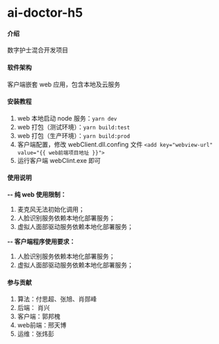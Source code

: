 # ai-doctor-h5

#### 介绍
数字护士混合开发项目

#### 软件架构
客户端嵌套 web 应用，包含本地及云服务

#### 安装教程

1.  web 本地启动 node 服务：`yarn dev`
2.  web 打包（测试环境）：`yarn build:test`
3.  web 打包（生产环境）：`yarn build:prod`
4.  客户端配置，修改 webClient.dll.confing 文件 `<add key="webview-url" value="{{ web前端项目地址 }}">`
5.  运行客户端 webClint.exe 即可

#### 使用说明

**-- 纯 web 使用限制：**
1.  麦克风无法初始化调用；
2.  人脸识别服务依赖本地化部署服务；
3.  虚拟人面部驱动服务依赖本地化部署服务；

**-- 客户端程序使用要求：**
1.  人脸识别服务依赖本地化部署服务；
2.  虚拟人面部驱动服务依赖本地化部署服务；

#### 参与贡献

1.  算法：付思超、张旭、肖郧峰
2.  后端： 肖兴
3.  客户端：郭邦槐
4.  web前端：邢天博
5.  运维：张炜彭
